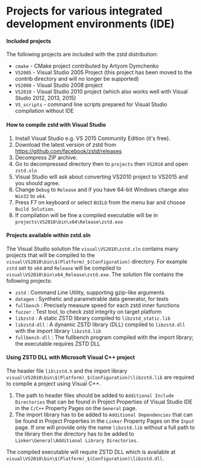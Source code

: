 Projects for various integrated development environments (IDE)
==============================================================

#### Included projects

The following projects are included with the zstd distribution:
- `cmake` - CMake project contributed by Artyom Dymchenko
- `VS2005` - Visual Studio 2005 Project (this project has been moved to the contrib directory and will no longer be supported)
- `VS2008` - Visual Studio 2008 project
- `VS2010` - Visual Studio 2010 project (which also works well with Visual Studio 2012, 2013, 2015)
- `VS_scripts` - command line scripts prepared for Visual Studio compilation without IDE




#### How to compile zstd with Visual Studio

1. Install Visual Studio e.g. VS 2015 Community Edition (it's free).
2. Download the latest version of zstd from https://github.com/facebook/zstd/releases
3. Decompress ZIP archive.
4. Go to decompressed directory then to `projects` then `VS2010` and open `zstd.sln`
5. Visual Studio will ask about converting VS2010 project to VS2015 and you should agree.
6. Change `Debug` to `Release` and if you have 64-bit Windows change also `Win32` to `x64`.
7. Press F7 on keyboard or select `BUILD` from the menu bar and choose `Build Solution`.
8. If compilation will be fine a compiled executable will be in `projects\VS2010\bin\x64\Release\zstd.exe`


#### Projects available within zstd.sln

The Visual Studio solution file `visual\VS2010\zstd.sln` contains many projects that will be compiled to the
`visual\VS2010\bin\$(Platform)_$(Configuration)` directory. For example `zstd` set to `x64` and
`Release` will be compiled to `visual\VS2010\bin\x64_Release\zstd.exe`. The solution file contains the
following projects:

- `zstd` : Command Line Utility, supporting gzip-like arguments
- `datagen` : Synthetic and parametrable data generator, for tests
- `fullbench`  : Precisely measure speed for each zstd inner functions
- `fuzzer` : Test tool, to check zstd integrity on target platform 
- `libzstd` : A static ZSTD library compiled to `libzstd_static.lib`
- `libzstd-dll` : A dynamic ZSTD library (DLL) compiled to `libzstd.dll` with the import library `libzstd.lib`
- `fullbench-dll` : The fullbench program compiled with the import library; the executable requires ZSTD DLL


#### Using ZSTD DLL with Microsoft Visual C++ project

The header file `lib\zstd.h` and the import library
`visual\VS2010\bin\$(Platform)_$(Configuration)\libzstd.lib` are required to compile
a project using Visual C++.

1. The path to header files should be added to `Additional Include Directories` that can
   be found in Project Properties of Visual Studio IDE in the `C/C++` Property Pages on the `General` page.
2. The import library has to be added to `Additional Dependencies` that can
   be found in Project Properties in the `Linker` Property Pages on the `Input` page.
   If one will provide only the name `libzstd.lib` without a full path to the library
   then the directory has to be added to `Linker\General\Additional Library Directories`.

The compiled executable will require ZSTD DLL which is available at
`visual\VS2010\bin\$(Platform)_$(Configuration)\libzstd.dll`. 
